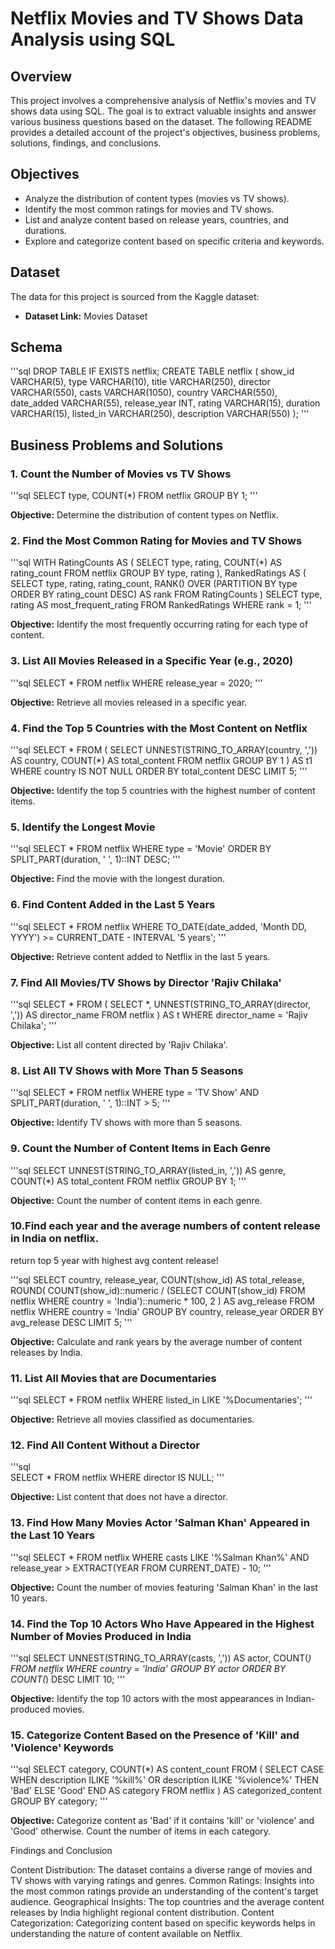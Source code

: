 # Netflix Movies and TV Shows Data Analysis using SQL

## Overview

This project involves a comprehensive analysis of Netflix's movies and TV shows data using SQL. The goal is to extract valuable insights and answer various business questions based on the dataset. The following README provides a detailed account of the project's objectives, business problems, solutions, findings, and conclusions.

## Objectives

- Analyze the distribution of content types (movies vs TV shows).
- Identify the most common ratings for movies and TV shows.
- List and analyze content based on release years, countries, and durations.
- Explore and categorize content based on specific criteria and keywords.
  
## Dataset

The data for this project is sourced from the Kaggle dataset:

- **Dataset Link:** Movies Dataset
  
## Schema

'''sql
DROP TABLE IF EXISTS netflix;
CREATE TABLE netflix
(
    show_id      VARCHAR(5),
    type         VARCHAR(10),
    title        VARCHAR(250),
    director     VARCHAR(550),
    casts        VARCHAR(1050),
    country      VARCHAR(550),
    date_added   VARCHAR(55),
    release_year INT,
    rating       VARCHAR(15),
    duration     VARCHAR(15),
    listed_in    VARCHAR(250),
    description  VARCHAR(550)
);
'''

## Business Problems and Solutions

### 1. Count the Number of Movies vs TV Shows

'''sql
SELECT 
    type,
    COUNT(*)
FROM netflix
GROUP BY 1;
'''

**Objective:** Determine the distribution of content types on Netflix.

### 2. Find the Most Common Rating for Movies and TV Shows

'''sql
WITH RatingCounts AS (
    SELECT 
        type,
        rating,
        COUNT(*) AS rating_count
    FROM netflix
    GROUP BY type, rating
),
RankedRatings AS (
    SELECT 
        type,
        rating,
        rating_count,
        RANK() OVER (PARTITION BY type ORDER BY rating_count DESC) AS rank
    FROM RatingCounts
)
SELECT 
    type,
    rating AS most_frequent_rating
FROM RankedRatings
WHERE rank = 1;
'''

**Objective:** Identify the most frequently occurring rating for each type of content.

### 3. List All Movies Released in a Specific Year (e.g., 2020)

'''sql
SELECT * 
FROM netflix
WHERE release_year = 2020;
'''

**Objective:** Retrieve all movies released in a specific year.

### 4. Find the Top 5 Countries with the Most Content on Netflix

'''sql
SELECT * 
FROM
(
    SELECT 
        UNNEST(STRING_TO_ARRAY(country, ',')) AS country,
        COUNT(*) AS total_content
    FROM netflix
    GROUP BY 1
) AS t1
WHERE country IS NOT NULL
ORDER BY total_content DESC
LIMIT 5;
'''

**Objective:** Identify the top 5 countries with the highest number of content items.

### 5. Identify the Longest Movie

'''sql
SELECT 
    *
FROM netflix
WHERE type = 'Movie'
ORDER BY SPLIT_PART(duration, ' ', 1)::INT DESC;
'''

**Objective:** Find the movie with the longest duration.

### 6. Find Content Added in the Last 5 Years

'''sql
SELECT *
FROM netflix
WHERE TO_DATE(date_added, 'Month DD, YYYY') >= CURRENT_DATE - INTERVAL '5 years';
'''

**Objective:** Retrieve content added to Netflix in the last 5 years.

### 7. Find All Movies/TV Shows by Director 'Rajiv Chilaka'

'''sql
SELECT *
FROM (
    SELECT 
        *,
        UNNEST(STRING_TO_ARRAY(director, ',')) AS director_name
    FROM netflix
) AS t
WHERE director_name = 'Rajiv Chilaka';
'''

**Objective:** List all content directed by 'Rajiv Chilaka'.

### 8. List All TV Shows with More Than 5 Seasons

'''sql
SELECT *
FROM netflix
WHERE type = 'TV Show'
  AND SPLIT_PART(duration, ' ', 1)::INT > 5;
'''
  
**Objective:** Identify TV shows with more than 5 seasons.

### 9. Count the Number of Content Items in Each Genre

'''sql
SELECT 
    UNNEST(STRING_TO_ARRAY(listed_in, ',')) AS genre,
    COUNT(*) AS total_content
FROM netflix
GROUP BY 1;
'''

**Objective:** Count the number of content items in each genre.

### 10.Find each year and the average numbers of content release in India on netflix.

return top 5 year with highest avg content release!

'''sql
SELECT 
    country,
    release_year,
    COUNT(show_id) AS total_release,
    ROUND(
        COUNT(show_id)::numeric /
        (SELECT COUNT(show_id) FROM netflix WHERE country = 'India')::numeric * 100, 2
    ) AS avg_release
FROM netflix
WHERE country = 'India'
GROUP BY country, release_year
ORDER BY avg_release DESC
LIMIT 5;
'''

**Objective:** Calculate and rank years by the average number of content releases by India.

### 11. List All Movies that are Documentaries
'''sql
SELECT * 
FROM netflix
WHERE listed_in LIKE '%Documentaries';
'''

**Objective:** Retrieve all movies classified as documentaries.

### 12. Find All Content Without a Director

'''sql   
SELECT * 
FROM netflix
WHERE director IS NULL;
'''

**Objective:** List content that does not have a director.

### 13. Find How Many Movies Actor 'Salman Khan' Appeared in the Last 10 Years

'''sql
SELECT * 
FROM netflix
WHERE casts LIKE '%Salman Khan%'
  AND release_year > EXTRACT(YEAR FROM CURRENT_DATE) - 10;
'''
  
**Objective:** Count the number of movies featuring 'Salman Khan' in the last 10 years.

### 14. Find the Top 10 Actors Who Have Appeared in the Highest Number of Movies Produced in India

'''sql
SELECT 
    UNNEST(STRING_TO_ARRAY(casts, ',')) AS actor,
    COUNT(*)
FROM netflix
WHERE country = 'India'
GROUP BY actor
ORDER BY COUNT(*) DESC
LIMIT 10;
'''

**Objective:** Identify the top 10 actors with the most appearances in Indian-produced movies.

### 15. Categorize Content Based on the Presence of 'Kill' and 'Violence' Keywords

'''sql
SELECT 
    category,
    COUNT(*) AS content_count
FROM (
    SELECT 
        CASE 
            WHEN description ILIKE '%kill%' OR description ILIKE '%violence%' THEN 'Bad'
            ELSE 'Good'
        END AS category
    FROM netflix
) AS categorized_content
GROUP BY category;
'''

**Objective:** Categorize content as 'Bad' if it contains 'kill' or 'violence' and 'Good' otherwise. Count the number of items in each category.

Findings and Conclusion

Content Distribution: The dataset contains a diverse range of movies and TV shows with varying ratings and genres.
Common Ratings: Insights into the most common ratings provide an understanding of the content's target audience.
Geographical Insights: The top countries and the average content releases by India highlight regional content distribution.
Content Categorization: Categorizing content based on specific keywords helps in understanding the nature of content available on Netflix.
